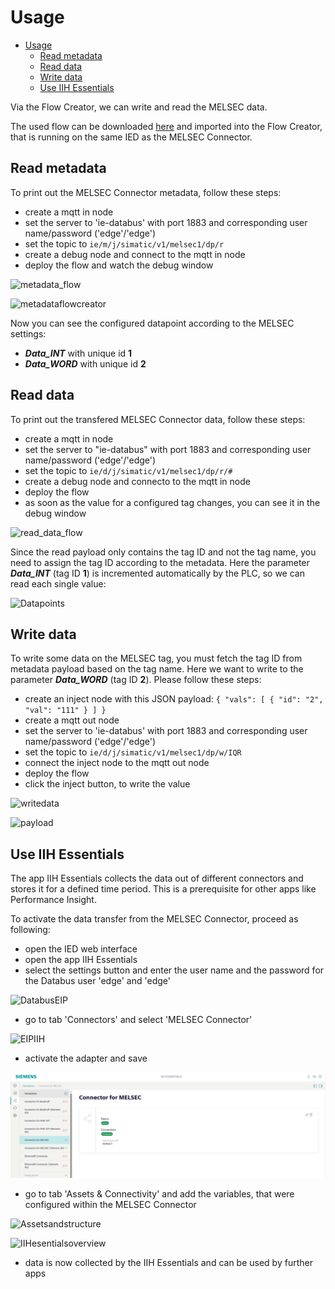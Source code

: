 # Usage

- [Usage](#usage)
  - [Read metadata](#read-metadata)
  - [Read data](#read-data)
  - [Write data](#write-data)
  - [Use IIH Essentials](#use-IIH-Essentials)
  
Via the Flow Creator, we can write and read the MELSEC data.

The used flow can be downloaded [here](/src/flow.json) and imported into the Flow Creator, that is running on the same IED as the MELSEC Connector.

## Read metadata

To print out the MELSEC Connector metadata, follow these steps:

- create a mqtt in node
- set the server to 'ie-databus' with port 1883 and corresponding user name/password ('edge'/'edge')
- set the topic to `ie/m/j/simatic/v1/melsec1/dp/r`
- create a debug node and connect to the mqtt in node
- deploy the flow and watch the debug window

![metadata_flow](/docs/graphics/Metadata_Flow.png)

![metadataflowcreator](/docs/graphics/metadataflowcreator.PNG)

Now you can see the configured datapoint according to the MELSEC settings:

- ***Data_INT*** with unique id **1**
- ***Data_WORD*** with unique id **2**


## Read data

To print out the transfered MELSEC Connector data, follow these steps:

- create a mqtt in node
- set the server to "ie-databus" with port 1883 and corresponding user name/password ('edge'/'edge')
- set the topic to `ie/d/j/simatic/v1/melsec1/dp/r/#`
- create a debug node and connecto to the mqtt in node
- deploy the flow
- as soon as the value for a configured tag changes, you can see it in the debug window

![read_data_flow](/docs/graphics/Read_Data_Flow.png)

Since the read payload only contains the tag ID and not the tag name, you need to assign the tag ID according to the metadata. Here the parameter ***Data_INT*** (tag ID **1**) is incremented automatically by the PLC, so we can read each single value:

![Datapoints](/docs/graphics/Datapoints.PNG)

## Write data

To write some data on the MELSEC tag, you must fetch the tag ID from metadata payload based on the tag name. Here we want to write to the parameter ***Data_WORD*** (tag ID **2**). Please follow these steps:

- create an inject node with this JSON payload: `{ "vals": [ { "id": "2", "val": "111" } ] }`
- create a mqtt out node
- set the server to 'ie-databus' with port 1883 and corresponding user name/password ('edge'/'edge')
- set the topic to `ie/d/j/simatic/v1/melsec1/dp/w/IQR`
- connect the inject node to the mqtt out node
- deploy the flow
- click the inject button, to write the value

![writedata](/docs/graphics/writedata.PNG)

![payload](/docs/graphics/Payloadmsg.png)

## Use IIH Essentials

The app IIH Essentials collects the data out of different connectors and stores it for a defined time period. This is a prerequisite for other apps like Performance Insight.

To activate the data transfer from the MELSEC Connector, proceed as following:

- open the IED web interface
- open the app IIH Essentials
- select the settings button and enter the user name and the password for the Databus user 'edge' and 'edge'

![DatabusEIP](/docs/graphics/DatabusEIP.PNG)

- go to tab 'Connectors' and select 'MELSEC Connector'

![EIPIIH](/docs/graphics/EIPIIH.PNG)

- activate the adapter and save

![Activateadapter](/docs/graphics/Activateadapter.PNG)

- go to tab 'Assets & Connectivity' and add the variables, that were configured within the MELSEC Connector

![Assetsandstructure](/docs/graphics/Assetsandstructure.PNG)

![IIHesentialsoverview](/docs/graphics/IIHesentialsoverview.PNG)


- data is now collected by the IIH Essentials and can be used by further apps

